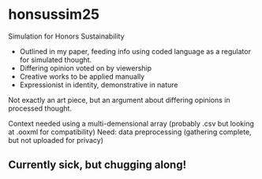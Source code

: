 # honsussim25
Simulation for Honors Sustainability

* Outlined in my paper, feeding info using coded language as a regulator for simulated thought.
* Differing opinion voted on by viewership
* Creative works to be applied manually
* Expressionist in identity, demonstrative in nature

Not exactly an art piece, but an argument about differing opinions in processed thought.

Context needed using a multi-demensional array (probably .csv but looking at .ooxml for compatibility)
Need: data preprocessing (gathering complete, but not uploaded for privacy)

## Currently sick, but chugging along!
